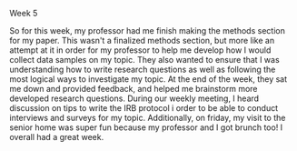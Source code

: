 Week 5

So for this week, my professor had me finish making the methods section for my paper. This wasn't a finalized methods section, but more like an attempt at it in order for my professor to help me develop how I would collect data samples on my topic. They also wanted to ensure that I was understanding how to write research questions as well as following the most logical ways to investigate my topic. At the end of the week, they sat me down and provided feedback, and helped me brainstorm more developed research questions. During our weekly meeting, I heard discussion on tips to write the IRB protocol i order to be able to conduct interviews and surveys for my topic. Additionally, on friday, my visit to the senior home was super fun because my professor and I got brunch too! I overall had a great week.
